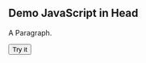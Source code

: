 <html>
    <script>
        function myFunction() {
            document.getElementById("demo").innerHTML = "Paragraph changed.";
        }
    </script>
    <body>
        <h2>Demo JavaScript in Head</h2>
        <p id="demo">A Paragraph.</p>
        <button type="button" onclick="myFunction()">Try it</button>
    </body>
</html> 